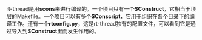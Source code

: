 rt-thread是用**scons**来进行编译的。一个项目只有一个**SConstruct**，它相当于顶层的Makefile。一个项目可以有多个**SConscript**，它用于组织在各个目录下的编译工作。还有一个**rtconfig.py**，这是rt-thread独有的配置文件，可以看到它是通过导入到**SConstruct**里而发生作用的。